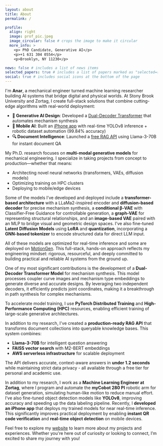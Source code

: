 ```yaml
---
layout: about
title: About
permalink: /

profile:
  align: right
  image: prof_pic.jpeg
  image_circular: false # crops the image to make it circular
  more_info: >
    <p> PhD Candidate, Generative AI</p> 
    <p>+1 631 304 0554</p>
    <p>Brooklyn, NY 11230</p>

news: false # includes a list of news items
selected_papers: true # includes a list of papers marked as "selected={true}"
social: true # includes social icons at the bottom of the page
---
```


I'm **Anar**, a mechanical engineer turned machine learning researcher building AI systems that bridge digital and physical worlds. At Stony Brook University and Zortag, I create full-stack solutions that combine cutting-edge algorithms with real-world deployment:

- **🤖 Generative AI Design**: Developed a [Dual-Decoder Transformer](https://anarnuri.github.io/projects/9_project) that automates mechanism synthesis
- **📱 Mobile AI**: Built an [iPhone app](https://anarnuri.github.io/projects/10_project) with real-time YOLOv8 inference + robotic dataset automation (99.84% accuracy)
- **🔍 Document Intelligence**: Launched a [free RAG API](https://anarnuri.github.io/projects/11_project) using Llama-3-70B for instant document QA

My Ph.D. research focuses on **multi-modal generative models** for mechanical engineering. I specialize in taking projects from concept to production—whether that means:

- Architecting novel neural networks (transformers, VAEs, diffusion models)
- Optimizing training on HPC clusters
- Deploying to mobile/edge devices

Some of the models I’ve developed and deployed include a **transformer-based architecture** with a LLaMa2-inspired encoder and **diffusion-based decoder** for precise mechanism synthesis, a **conditional β-VAE** with Classifier-Free Guidance for controllable generation, a **graph-VAE** for representing structural relationships, and an **image-based VAE** paired with an MLP to bridge visual and geometric design spaces. I’ve also fine-tuned **Latent Diffusion Models** using **LoRA** and **quantization**, incorporating a **GNN-based tokenizer** to encode structured data for direct LLM input.

All of these models are optimized for real-time inference and some are deployed on [MotionGen](https://motiongen.io). This full-stack, hands-on approach reflects my engineering mindset: rigorous, resourceful, and deeply committed to building practical and reliable AI systems from the ground up.

One of my most significant contributions is the development of a **Dual-Decoder Transformer Model** for mechanism synthesis. This model processes coupler curve images and mechanism type embeddings to generate diverse and accurate designs. By leveraging two independent decoders, it efficiently predicts joint coordinates, making it a breakthrough in path synthesis for complex mechanisms.

To accelerate model training, I use **PyTorch Distributed Training** and **High-Performance Computing (HPC)** resources, enabling efficient training of large-scale generative architectures.

In addition to my research, I've created a **production-ready RAG API** that transforms document collections into queryable knowledge bases. This system combines:

- **Llama-3-70B** for intelligent question answering
- **FAISS vector search** with M2-BERT embeddings
- **AWS serverless infrastructure** for scalable deployment

The API delivers accurate, context-aware answers in **under 1.2 seconds** while maintaining strict data privacy - all available through a free tier for personal and academic use.

In addition to my research, I work as a **Machine Learning Engineer at Zortag**, where I program and automate the **myCobot 280 PI** robotic arm for dataset generation, simulating human-like motion to reduce manual effort. I’ve also fine-tuned object detection models like **YOLOv8**, improving accuracy and speeding up the data labeling pipeline. Recently, I **developed an iPhone app** that deploys my trained models for near real-time inference. This significantly improves practical deployment by enabling **instant QR code verification** and **real-time object detection** on mobile devices.

Feel free to explore my [website](https://anarnuri.github.io) to learn more about my projects and experiences. Whether you're here out of curiosity or looking to connect, I’m excited to share my journey with you!
